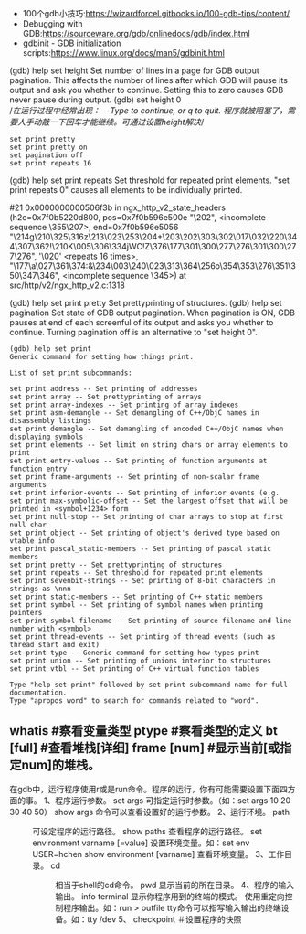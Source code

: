 * 100个gdb小技巧:https://wizardforcel.gitbooks.io/100-gdb-tips/content/
* Debugging with GDB:https://sourceware.org/gdb/onlinedocs/gdb/index.html
* gdbinit - GDB initialization scripts:https://www.linux.org/docs/man5/gdbinit.html
 
 (gdb) help set height
Set number of lines in a page for GDB output pagination.
This affects the number of lines after which GDB will pause
its output and ask you whether to continue.
Setting this to zero causes GDB never pause during output.
(gdb) set height 0   
/*在运行过程中经常出现： --Type <return> to continue, or q<return> to quit. 程序就被阻塞了，需要人手动敲一下回车才能继续。可通过设置height解决*/
  
  ```
  set print pretty
  set print pretty on
  set pagination off
  set print repeats 16
  ```
  (gdb) help set print repeats
Set threshold for repeated print elements.
"set print repeats 0" causes all elements to be individually printed.

 #21 0x0000000000506f3b in ngx_http_v2_state_headers (h2c=0x7f0b5220d800, pos=0x7f0b596e500e "\202", <incomplete sequence \355\207>,
    end=0x7f0b596e5056 "\214g\210\325\316z\213\023\253\204+\203\202\303\302\017\032\220\344\307\362!\210K\005\306\334jWC!Z\376\177\301\300\277\276\301\300\277\276", '\020' <repeats 16 times>, "\177\a\027\361\374:&\234\003\240\023\313\364\256o\354\353\276\351\350\347\346", <incomplete sequence \345>) at src/http/v2/ngx_http_v2.c:1318
    
 (gdb) help set print pretty
Set prettyprinting of structures.
(gdb) help set pagination
Set state of GDB output pagination.
When pagination is ON, GDB pauses at end of each screenful of
its output and asks you whether to continue.
Turning pagination off is an alternative to "set height 0".

```
(gdb) help set print
Generic command for setting how things print.

List of set print subcommands:

set print address -- Set printing of addresses
set print array -- Set prettyprinting of arrays
set print array-indexes -- Set printing of array indexes
set print asm-demangle -- Set demangling of C++/ObjC names in disassembly listings
set print demangle -- Set demangling of encoded C++/ObjC names when displaying symbols
set print elements -- Set limit on string chars or array elements to print
set print entry-values -- Set printing of function arguments at function entry
set print frame-arguments -- Set printing of non-scalar frame arguments
set print inferior-events -- Set printing of inferior events (e.g.
set print max-symbolic-offset -- Set the largest offset that will be printed in <symbol+1234> form
set print null-stop -- Set printing of char arrays to stop at first null char
set print object -- Set printing of object's derived type based on vtable info
set print pascal_static-members -- Set printing of pascal static members
set print pretty -- Set prettyprinting of structures
set print repeats -- Set threshold for repeated print elements
set print sevenbit-strings -- Set printing of 8-bit characters in strings as \nnn
set print static-members -- Set printing of C++ static members
set print symbol -- Set printing of symbol names when printing pointers
set print symbol-filename -- Set printing of source filename and line number with <symbol>
set print thread-events -- Set printing of thread events (such as thread start and exit)
set print type -- Generic command for setting how types print
set print union -- Set printing of unions interior to structures
set print vtbl -- Set printing of C++ virtual function tables

Type "help set print" followed by set print subcommand name for full documentation.
Type "apropos word" to search for commands related to "word".
```

whatis   #察看变量类型
ptype    #察看类型的定义
bt  [full]    #查看堆栈[详细]
frame [num]   #显示当前[或指定num]的堆栈。
--------------------------------------------------------------------
在gdb中，运行程序使用r或是run命令。程序的运行，你有可能需要设置下面四方面的事。
1、程序运行参数。
    set args 可指定运行时参数。（如：set args 10 20 30 40 50）
    show args 命令可以查看设置好的运行参数。
2、运行环境。
    path <dir> 可设定程序的运行路径。
    show paths 查看程序的运行路径。
    set environment varname [=value] 设置环境变量。如：set env USER=hchen
    show environment [varname] 查看环境变量。
3、工作目录。
    cd <dir> 相当于shell的cd命令。
    pwd 显示当前的所在目录。
4、程序的输入输出。
    info terminal 显示你程序用到的终端的模式。
    使用重定向控制程序输出。如：run > outfile
    tty命令可以指写输入输出的终端设备。如：tty /dev
5、
checkpoint   ＃设置程序的快照 

